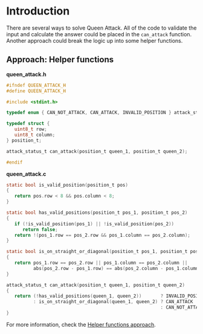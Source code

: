 # Introduction

There are several ways to solve Queen Attack.
All of the code to validate the input and calculate the answer could be placed in the `can_attack` function.
Another approach could break the logic up into some helper functions.

## Approach: Helper functions

**queen_attack.h**

```c
#ifndef QUEEN_ATTACK_H
#define QUEEN_ATTACK_H

#include <stdint.h>

typedef enum { CAN_NOT_ATTACK, CAN_ATTACK, INVALID_POSITION } attack_status_t;

typedef struct {
   uint8_t row;
   uint8_t column;
} position_t;

attack_status_t can_attack(position_t queen_1, position_t queen_2);

#endif
```

**queen_attack.c**

```c
static bool is_valid_position(position_t pos)
{
   return pos.row < 8 && pos.column < 8;
}

static bool has_valid_positions(position_t pos_1, position_t pos_2)
{
   if (!is_valid_position(pos_1) || !is_valid_position(pos_2))
      return false;
   return !(pos_1.row == pos_2.row && pos_1.column == pos_2.column);
}

static bool is_on_straight_or_diagonal(position_t pos_1, position_t pos_2)
{
   return pos_1.row == pos_2.row || pos_1.column == pos_2.column ||
          abs(pos_2.row - pos_1.row) == abs(pos_2.column - pos_1.column);
}

attack_status_t can_attack(position_t queen_1, position_t queen_2)
{
   return (!has_valid_positions(queen_1, queen_2))       ? INVALID_POSITION
          : is_on_straight_or_diagonal(queen_1, queen_2) ? CAN_ATTACK
                                                         : CAN_NOT_ATTACK;
}
```

For more information, check the [Helper functions approach](approach-helper-functions).

[approach-helper-functions]: https://exercism.org/tracks/c/exercises/queen-attack/approaches/helper-functions
